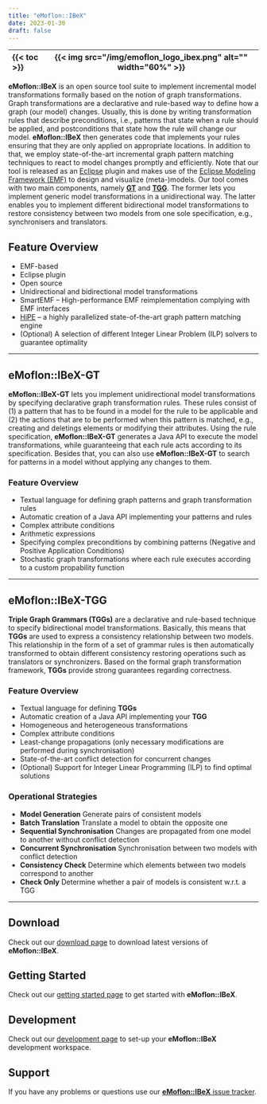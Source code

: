 ```yaml
---
title: "eMoflon::IBeX"
date: 2023-01-30
draft: false
---
```


| {{< toc >}} | {{< img src="/img/emoflon_logo_ibex.png" alt="" width="60%" >}} |
|:---|---|

**eMoflon::IBeX** is an open source tool suite to implement incremental model transformations formally based on the notion of graph transformations. Graph transformations are a declarative and rule-based way to define how a graph (our model) changes. Usually, this is done by writing transformation rules that describe preconditions, i.e., patterns that state when a rule should be applied, and postconditions that state how the rule will change our model.
**eMoflon::IBeX** then generates code that implements your rules ensuring that they are only applied on appropriate locations. In addition to that, we employ state-of-the-art incremental graph pattern matching techniques to react to model changes promptly and efficiently. Note that our tool is released as an [Eclipse](https://www.eclipse.org) plugin and makes use of the [Eclipse Modeling Framework (EMF)](https://www.eclipse.org/modeling/emf/) to design and visualize (meta-)models.
Our tool comes with two main components, namely **[GT](#emoflonibex-gt)** and **[TGG](#emoflonibex-tgg)**. The former lets you implement generic model transformations in a unidirectional way. The latter enables you to implement different bidirectional model transformations to restore consistency between two models from one sole specification, e.g., synchronisers and translators.

## Feature Overview
- EMF-based
- Eclipse plugin
- Open source
- Unidirectional and bidirectional model transformations
- SmartEMF – High-performance EMF reimplementation complying with EMF interfaces
- [HiPE](https://github.com/HiPE-DevOps/HiPE-Updatesite) – a highly parallelized state-of-the-art graph pattern matching engine
- (Optional) A selection of different Integer Linear Problem (ILP) solvers to guarantee optimality

<!---
| {{< img src="/img/ecore2java.png" alt="" width="125%" >}} | {{< img src="/img/gt_rule.png" alt="" width="100%" >}}  | {{< img src="/img/tgg.png" alt="" width="100%" >}} |
|:-------------------:|:-----------------------------------:|:-----------------------------------:|
| Java code generator | Unidirectional model transformation | Bidirectional model transformations |
--->

___
## eMoflon::IBeX-GT
**eMoflon::IBeX-GT** lets you implement unidirectional model transformations by specifying declarative graph transformation rules.
These rules consist of (1) a pattern that has to be found in a model for the rule to be applicable and (2) the actions that are to be performed when this pattern is matched, e.g., creating and deletings elements or modifying their attributes.
Using the rule specification, **eMoflon::IBeX-GT** generates a Java API to execute the model transformations, while guaranteeing that each rule acts according to its specification.
Besides that, you can also use **eMoflon::IBeX-GT** to search for patterns in a model without applying any changes to them.

### Feature Overview

- Textual language for defining graph patterns and graph transformation rules
- Automatic creation of a Java API implementing your patterns and rules
- Complex attribute conditions
- Arithmetic expressions
- Specifying complex preconditions by combining patterns (Negative and Positive Application Conditions)
- Stochastic graph transformations where each rule executes according to a custom propability function

___
## eMoflon::IBeX-TGG

**Triple Graph Grammars (TGGs)** are a declarative and rule-based technique to specify bidirectional model transformations.
Basically, this means that **TGGs** are used to express a consistency relationship between two models.
This relationship in the form of a set of grammar rules is then automatically transformed to obtain different consistency restoring operations such as translators or synchronizers.
Based on the formal graph transformation framework, **TGGs** provide strong guarantees regarding correctness.

### Feature Overview

- Textual language for defining **TGGs**
- Automatic creation of a Java API implementing your **TGG**
- Homogeneous and heterogeneous transformations
- Complex attribute conditions
- Least-change propagations (only necessary modifications are performed during synchronisation)
- State-of-the-art conflict detection for concurrent changes
- (Optional) Support for Integer Linear Programming (ILP) to find optimal solutions

### Operational Strategies

- **Model Generation** Generate pairs of consistent models
- **Batch Translation** Translate a model to obtain the opposite one
- **Sequential Synchronisation** Changes are propagated from one model to another without conflict detection
- **Concurrent Synchronisation** Synchronisation between two models with conflict detection
- **Consistency Check** Determine which elements between two models correspond to another
- **Check Only** Determine whether a pair of models is consistent w.r.t. a TGG


___
## Download

Check out our [download page](../download#emoflonibex) to download latest versions of **eMoflon::IBeX**.


## Getting Started

Check out our [getting started page](../getting-started#emoflonibex) to get started with **eMoflon::IBeX**.


## Development

Check out our [development page](../dev#emoflonibex) to set-up your **eMoflon::IBeX** development workspace.


## Support

If you have any problems or questions use our [**eMoflon::IBeX** issue tracker](https://github.com/eMoflon/emoflon-ibex/issues).
